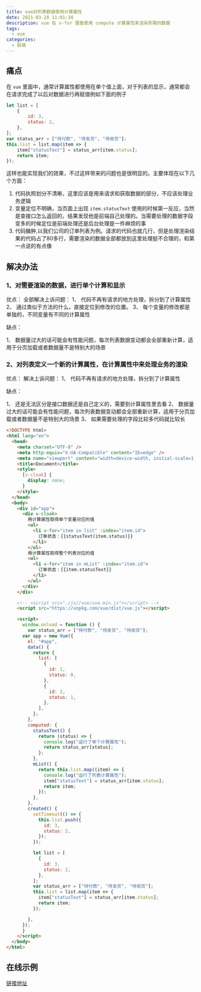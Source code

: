 ```yaml
---
title: vue对列表数据使用计算属性
date: 2021-03-28 11:01:34
description: vue 在 v-for 里面使用 compute 计算属性来渲染所需的数据
tags:
  - vue
categories:
  - 前端
---
```



## 痛点

在 `vue` 里面中，通常计算属性都使用在单个值上面，对于列表的显示，通常都会在请求完成了以后对数据进行再赋值例如下面的例子

```javascript
let list = [
    {
        id: 3,
        status: 2,
    },
];
var status_arr = ["待付款", "待发货", "待收货"];
this.list = list.map(item => {
    item["statusText"] = status_arr[item.status];
    return item;
});
```

这样也能实现我们的效果，不过这样带来的问题也是很明显的。主要体现在以下几个方面：

1. 代码执照划分不清晰，这里应该是用来请求和获取数据的部分，不应该处理业务逻辑
2. 变量定位不明确，当页面上出现 `item.statusText` 使用的时候第一反应，当然是查接口怎么返回的，结果发现他是前端自己处理的。当需要处理的数据字段变多的时候定位是前端处理还是后台处理是一件麻烦的事
3. 代码臃肿,以我们公司的订单列表为例。请求的代码也就几行，但是处理渲染结果的代码占了80多行，需要渲染的数据全部都放到这里处理挺不合理的，和第一点说的有点像

## 解决办法

### 1、对需要渲染的数据，进行单个计算和显示

优点：
全部解决上诉问题：
1、 代码不再有请求的地方处理，拆分到了计算属性
2、 通过类似于方法的什么，直接定位到修改的位置。
3、 每个变量的修改都是单独的，不同变量有不同的计算属性

缺点：

1、 数据量过大的话可能会有性能问题，每次列表数据变动都会全部重新计算，适用于分页加载或者数据量不是特别大的场景


### 2、对列表定义一个新的计算属性，在计算属性中来处理业务的渲染

优点：
解决上诉问题：
   1、 代码不再有请求的地方处理，拆分到了计算属性

缺点：

   1、 还是无法区分是接口数据还是自己定义的，需要到计算属性里去看
   2、 数据量过大的话可能会有性能问题，每次列表数据变动都会全部重新计算，适用于分页加载或者数据量不是特别大的场景
   3、 如果需要处理的字段比较多代码就比较长

```html
<!DOCTYPE html>
<html lang="en">
  <head>
    <meta charset="UTF-8" />
    <meta http-equiv="X-UA-Compatible" content="IE=edge" />
    <meta name="viewport" content="width=device-width, initial-scale=1.0" />
    <title>Document</title>
    <style>
      [v-cloak] {
        display: none;
      }
    </style>
  </head>
  <body>
    <div id="app">
      <div v-cloak>
        用计算属性取得单个变量对应的值
        <ul>
          <li v-for="item in list" :index="item.id">
            订单状态：{{statusText(item.status)}}
          </li>
        </ul>
        用计算属性取得整个列表对应的值
        <ul>
          <li v-for="item in mList" :index="item.id">
            订单状态：{{item.statusText}}
          </li>
        </ul>
      </div>
    </div>

    <!-- <script src="./js//vue/vue.min.js"></script> -->
    <script src="https://unpkg.com/vue/dist/vue.js"></script>

    <script>
      window.onload = function () {
        var status_arr = ["待付款", "待发货", "待收货"];
      var app = new Vue({
        el: "#app",
        data() {
          return {
            list: [
              {
                id: 1,
                status: 0,
              },
              {
                id: 2,
                status: 1,
              },
            ],
          };
        },
        computed: {
          statusText() {
            return (status) => {
              console.log("运行了单个计算属性");
              return status_arr[status];
            };
          },
          mList() {
            return this.list.map((item) => {
              console.log("运行了列表计算属性");
              item["statusText"] = status_arr[item.status];
              return item;
            });
          },
        },
        created() {
          setTimeout(() => {
            this.list.push({
              id: 3,
              status: 2,
            });
          });

          let list = [
            {
              id: 3,
              status: 2,
            },
          ];
          var status_arr = ["待付款", "待发货", "待收货"];
          this.list = list.map(item => {
            item["statusText"] = status_arr[item.status];
            return item;
          });

        },
      });
      }
    </script>
  </body>
</html>

```

## 在线示例

[链接地址](https://codepen.io/twodogegg/pen/QWdEKvZ)


